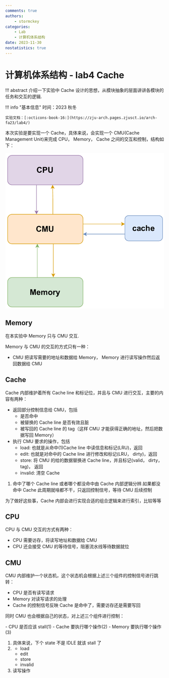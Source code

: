```yaml
---
comments: true
authors:
    - stormckey
categories:
    - Lab
    - 计算机体系结构
date: 2023-11-30
nostatistics: true
---
```


# 计算机体系结构 - lab4  Cache

!!! abstract
    介绍一下实验中 Cache 设计的思想，从模块抽象的层面讲讲各模块的任务和交互的逻辑.

<!-- more -->

!!! info "基本信息"
    时间：2023 秋冬

    实验文档：[:octicons-book-16:](https://zju-arch.pages.zjusct.io/arch-fa23/lab4/)

本次实验是要实现一个 Cache，具体来说，会实现一个 CMU(Cache Management Unit)来完成 CPU， Memory， Cache 之间的交互和控制，结构如下：

![](images/CA_lab4/2023-11-30-16-37-25.png#pic)

## Memory

在本实验中 Memory 只与 CMU 交互.

Memory 与 CMU 的交互的方式只有一种：

- CMU 把读写需要的地址和数据给 Memory， Memory 进行读写操作然后返回数据给 CMU

## Cache

Cache 内部维护着所有 Cache line 和标记位，并且与 CMU 进行交互，主要的内容有两种：

<div class="annotate" markdown>

- 返回部分控制信息给 CMU，包括
    - 是否命中
    - 被替换的 Cache line 是否有效且脏
    - 被写回的 Cache line 的 tag（这样 CMU 才能获得正确的地址，然后把数据写回 Memory）
- 执行 CMU 要求的操作，包括
    - load: 也就是从命中(1)Cache line 中读信息和标记(LRU)，返回
    - edit: 也就是对命中的 Cache line 进行修改和标记(LRU， dirty)，返回
    - store: 将 CMU 的给的数据替换进 Cache line，并且标记(valid， dirty， tag)， 返回
    - invalid: 清空 Cache

</div>

1.  命中了哪个 Cache line 或者哪个都没命中由 Cache 内部逻辑分辨.如果都没命中 Cache 此周期就啥都不干，只返回控制信号，等待 CMU 后续控制

为了做好这些事，Cache 内部会进行实现合适的组合逻辑来进行索引，比较等等

## CPU

CPU 与 CMU 交互的方式有两种：

- CPU 需要访存，将读写地址和数据给 CMU
- CPU 还会接受 CMU 的等待信号，阻塞流水线等待数据就位

## CMU

CMU 内部维护一个状态机，这个状态机会根据上述三个组件的控制信号进行跳转：

- CPU 是否有读写请求
- Memory 对读写请求的处理
- Cache 的控制信号反映 Cache 是命中了，需要访存还是需要写回

同时 CMU 也会根据自己的状态，对上述三个组件进行控制：

<div class="annotate" markdown>
- CPU 是否应该 stall(1)
- Cache 要执行哪个操作(2)
- Memory 要执行哪个操作(3)
</div>

1.  具体来说，下个 state 不是 IDLE 就该 stall 了
2.  -   load
    -   edit
    -   store
    -   invalid
3.  读写操作
